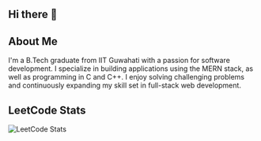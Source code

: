 ## Hi there 👋

## About Me

I'm a B.Tech graduate from IIT Guwahati with a passion for software development. I specialize in building applications using the MERN stack, as well as programming in C and C++. I enjoy solving challenging problems and continuously expanding my skill set in full-stack web development.

## LeetCode Stats

![LeetCode Stats](https://leetcard.jacoblin.cool/ramdhankumar1425?theme=nord&font=Big%20Shoulders%20Stencil%20Text)
